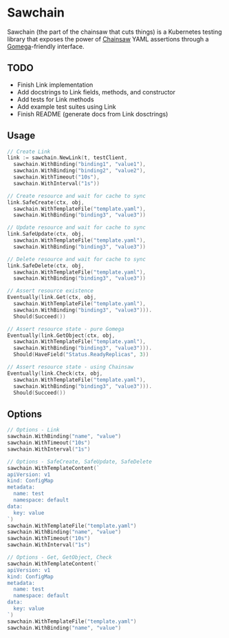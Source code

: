 # Sawchain

Sawchain (the part of the chainsaw that cuts things) is a Kubernetes testing library that exposes the power of [Chainsaw](https://github.com/kyverno/chainsaw) YAML assertions through a [Gomega](https://github.com/onsi/gomega)-friendly interface.

## TODO

* Finish Link implementation
* Add docstrings to Link fields, methods, and constructor
* Add tests for Link methods
* Add example test suites using Link
* Finish README (generate docs from Link dosctrings)

## Usage

```go
// Create Link
link := sawchain.NewLink(t, testClient,
  sawchain.WithBinding("binding1", "value1"),
  sawchain.WithBinding("binding2", "value2"),
  sawchain.WithTimeout("10s"),
  sawchain.WithInterval("1s"))
```

```go
// Create resource and wait for cache to sync
link.SafeCreate(ctx, obj,
  sawchain.WithTemplateFile("template.yaml"),
  sawchain.WithBinding("binding3", "value3"))

// Update resource and wait for cache to sync
link.SafeUpdate(ctx, obj,
  sawchain.WithTemplateFile("template.yaml"),
  sawchain.WithBinding("binding3", "value3"))

// Delete resource and wait for cache to sync
link.SafeDelete(ctx, obj,
  sawchain.WithTemplateFile("template.yaml"),
  sawchain.WithBinding("binding3", "value3"))
```

```go
// Assert resource existence
Eventually(link.Get(ctx, obj,
  sawchain.WithTemplateFile("template.yaml"),
  sawchain.WithBinding("binding3", "value3"))).
  Should(Succeed())

// Assert resource state - pure Gomega
Eventually(link.GetObject(ctx, obj,
  sawchain.WithTemplateFile("template.yaml"),
  sawchain.WithBinding("binding3", "value3"))).
  Should(HaveField("Status.ReadyReplicas", 3))

// Assert resource state - using Chainsaw
Eventually(link.Check(ctx, obj,
  sawchain.WithTemplateFile("template.yaml"),
  sawchain.WithBinding("binding3", "value3"))).
  Should(Succeed())
```

## Options

```go
// Options - Link
sawchain.WithBinding("name", "value")
sawchain.WithTimeout("10s")
sawchain.WithInterval("1s")
```

```go
// Options - SafeCreate, SafeUpdate, SafeDelete
sawchain.WithTemplateContent(`
apiVersion: v1
kind: ConfigMap
metadata:
  name: test
  namespace: default
data:
  key: value
`)
sawchain.WithTemplateFile("template.yaml")
sawchain.WithBinding("name", "value")
sawchain.WithTimeout("10s")
sawchain.WithInterval("1s")
```

```go
// Options - Get, GetObject, Check
sawchain.WithTemplateContent(`
apiVersion: v1
kind: ConfigMap
metadata:
  name: test
  namespace: default
data:
  key: value
`)
sawchain.WithTemplateFile("template.yaml")
sawchain.WithBinding("name", "value")
```

